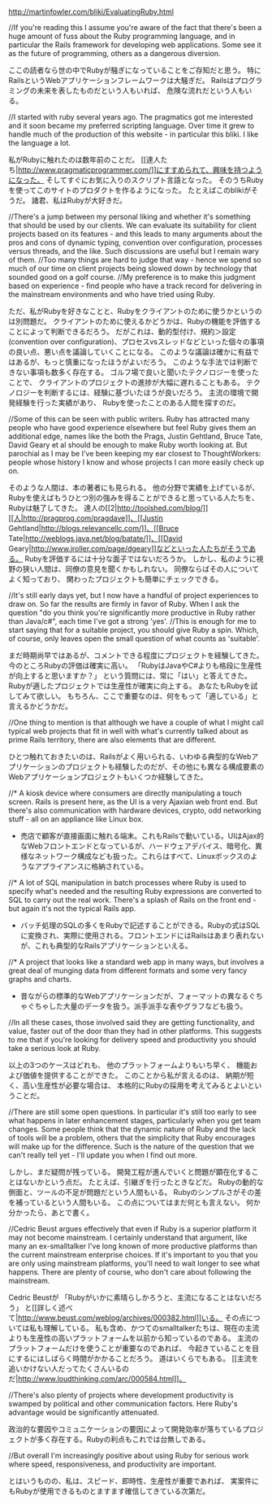 http://martinfowler.com/bliki/EvaluatingRuby.html

//If you're reading this I assume you're aware of the fact that there's been a huge amount of fuss about the Ruby programming language, and in particular the Rails framework for developing web applications. Some see it as the future of programming, others as a dangerous diversion.

ここの読者なら世の中でRubyが騒ぎになっていることをご存知だと思う。
特にRailsというWebアプリケーションフレームワークは大騒ぎだ。
Railsはプログラミングの未来を表したものだという人もいれば、
危険な流れだという人もいる。

//I started with ruby several years ago. The pragmatics got me interested and it soon became my preferred scripting language. Over time it grew to handle much of the production of this website - in particular this bliki. I like the language a lot.

私がRubyに触れたのは数年前のことだ。
[[達人たち|http://www.pragmaticprogrammer.com/]]にすすめられて、興味を持つようになった。
そしてすぐにお気に入りのスクリプト言語となった。
そのうちRubyを使ってこのサイトのプロダクトを作るようになった。
たとえばこのblikiがそうだ。
諸君、私はRubyが大好きだ。

//There's a jump between my personal liking and whether it's something that should be used by our clients. We can evaluate its suitability for client projects based on its features - and this leads to many arguments about the pros and cons of dynamic typing, convention over configuration, processes versus threads, and the like. Such discussions are useful but I remain wary of them. 
//Too many things are hard to judge that way - hence we spend so much of our time on client projects being slowed down by technology that sounded good on a golf course. 
//My preference is to make this judgment based on experience - find people who have a track record for delivering in the mainstream environments and who have tried using Ruby.

ただ、私がRubyを好きなことと、Rubyをクライアントのために使うかというのは別問題だ。
クライアントのために使えるかどうかは、Rubyの機能を評価することによって判断できるだろう。
だがこれは、動的型付け、規約＞設定(convention over configuration)、プロセスvsスレッドなどといった個々の事項の良い点、悪い点を議論していくことになる。
このような議論は確かに有益ではあるが、もっと慎重になったほうがよいだろう。
このような手法では判断できない事項も数多く存在する。
ゴルフ場で良いと聞いたテクノロジーを使ったことで、
クライアントのプロジェクトの進捗が大幅に遅れることもある。
テクノロジーを判断するには、経験に基づいたほうが良いだろう。
主流の環境で開発経験を行った実績があり、
Rubyを使ったことのある人間を探すのだ。

//Some of this can be seen with public writers. Ruby has attracted many people who have good experience elsewhere but feel Ruby gives them an additional edge, names like the both the Prags, Justin Gehtland, Bruce Tate, David Geary et al should be enough to make Ruby worth looking at. But parochial as I may be I've been keeping my ear closest to ThoughtWorkers: people whose history I know and whose projects I can more easily check up on.

そのような人間は、本の著者にも見られる。
他の分野で実績を上げているが、
Rubyを使えばもうひとつ別の強みを得ることができると思っている人たちを、
Rubyは魅了してきた。
達人の[[2|http://toolshed.com/blog/]][[人|http://pragprog.com/pragdave]]、[[Justin Gehtland|http://blogs.relevancellc.com/]]、[[Bruce Tate|http://weblogs.java.net/blog/batate/]]、[[David Geary|http://www.jroller.com/page/dgeary]]などといった人たちがそうである。
Rubyを評価するには十分な面子ではないだろうか。
しかし、私のように視野の狭い人間は、同僚の意見を聞くかもしれない。
同僚ならばその人についてよく知っており、
関わったプロジェクトも簡単にチェックできる。

//It's still early days yet, but I now have a handful of project experiences to draw on. So far the results are firmly in favor of Ruby. When I ask the question "do you think you're significantly more productive in Ruby rather than Java/c#", each time I've got a strong 'yes'. 
//This is enough for me to start saying that for a suitable project, you should give Ruby a spin. Which, of course, only leaves open the small question of what counts as 'suitable'.

まだ時期尚早ではあるが、コメントできる程度にプロジェクトを経験してきた。
今のところRubyの評価は確実に高い。
「RubyはJavaやC#よりも格段に生産性が向上すると思いますか？」
という質問には、常に「はい」と答えてきた。
Rubyが適したプロジェクトでは生産性が確実に向上する。
あなたもRubyを試してみて欲しい。
もちろん、ここで重要なのは、何をもって「適している」と言えるかどうかだ。

//One thing to mention is that although we have a couple of what I might call typical web projects that fit in well with what's currently talked about as prime Rails territory, there are also elements that are different.

ひとつ触れておきたいのは、Railsがよく用いられる、いわゆる典型的なWebアプリケーションのプロジェクトも経験したのだが、その他にも異なる構成要素のWebアプリケーションプロジェクトもいくつか経験してきた。

//* A kiosk device where consumers are directly manipulating a touch screen. Rails is present here, as the UI is a very Ajaxian web front end. But there's also communication with hardware devices, crypto, odd networking stuff - all on an appliance like Linux box.

* 売店で顧客が直接画面に触れる端末。これもRailsで動いている。UIはAjax的なWebフロントエンドとなっているが、ハードウェアデバイス、暗号化、異様なネットワーク構成なども扱った。これらはすべて、Linuxボックスのようなアプライアンスに格納されている。

//* A lot of SQL manipulation in batch processes where Ruby is used to specify what's needed and the resulting Ruby expressions are converted to SQL to carry out the real work. There's a splash of Rails on the front end - but again it's not the typical Rails app.

* バッチ処理のSQLの多くをRubyで記述することができる。Rubyの式はSQLに変換され、実際に使用される。フロントエンドにはRailsはあまり表れないが、これも典型的なRailsアプリケーションといえる。

//* A project that looks like a standard web app in many ways, but involves a great deal of munging data from different formats and some very fancy graphs and charts.

* 昔ながらの標準的なWebアプリケーションだが、フォーマットの異なるぐちゃぐちゃした大量のデータを扱う。派手派手な表やグラフなども扱う。

//In all these cases, those involved said they are getting functionality, and value, faster out of the door than they had in other platforms. This suggests to me that if you're looking for delivery speed and productivity you should take a serious look at Ruby.

以上の3つのケースはどれも、
他のプラットフォームよりもいち早く、
機能および価値を提供することができた。
このことから私が言えるのは、
納期が短く、高い生産性が必要な場合は、
本格的にRubyの採用を考えてみるとよいということだ。

//There are still some open questions. In particular it's still too early to see what happens in later enhancement stages, particularly when you get team changes. Some people think that the dynamic nature of Ruby and the lack of tools will be a problem, others that the simplicity that Ruby encourages will make up for the difference. Such is the nature of the question that we can't really tell yet - I'll update you when I find out more.

しかし、まだ疑問が残っている。
開発工程が進んでいくと問題が顕在化することはないかという点だ。
たとえば、引継ぎを行ったときなどだ。
Rubyの動的な側面と、ツールの不足が問題だという人間もいる。
Rubyのシンプルさがその差を補っているという人間もいる。
この点についてはまだ何とも言えない。
何か分かったら、あとで書く。

//Cedric Beust argues effectively that even if Ruby is a superior platform it may not become mainstream. I certainly understand that argument, like many an ex-smalltalker I've long known of more productive platforms than the current mainstream enterprise choices. If it's important to you that you are only using mainstream platforms, you'll need to wait longer to see what happens. There are plenty of course, who don't care about following the mainstream.

Cedric Beustが
「Rubyがいかに素晴らしかろうと、主流になることはないだろう」
と[[詳しく述べて|http://www.beust.com/weblog/archives/000382.html]]いる。
その点については私も理解している。
私も含め、かつてのsmalltalkerたちは、現在の主流よりも生産性の高いプラットフォームを以前から知っているのである。
主流のプラットフォームだけを使うことが重要なのであれば、
今起きていることを目にするにはしばらく時間がかかることだろう。
道はいくらでもある。
[[主流を追いかけない人だってたくさんいるのだ|http://www.loudthinking.com/arc/000584.html]]。

//There's also plenty of projects where development productivity is swamped by political and other communication factors. Here Ruby's advantage would be significantly attenuated.

政治的な要因やコミュニケーションの要因によって開発効率が落ちているプロジェクトが多く存在する。Rubyの利点もこれでは台無しである。

//But overall I'm increasingly positive about using Ruby for serious work where speed, responsiveness, and productivity are important.

とはいうものの、私は、スピード、即時性、生産性が重要であれば、
実案件にもRubyが使用できるものとますます確信してきている次第だ。
